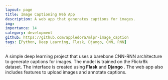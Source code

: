 ```yaml
---
layout: page
title: Image Captioning Web App
description: A web app that generates captions for images.
img: 
importance: 14
category: development
github: https://github.com/appledora/mlpr-image_caption
tags: [Python, Deep Learning, Flask, Django, CNN, RNN]
---
```


A simple deep learning project that uses a barebone CNN-RNN architecture to generate captions for images. The model is trained on the Flickr8k dataset. The interface is created using <b>Flask</b> and <b> Django </b>. The web app also includes features to upload images and annotate captions.